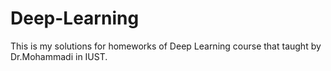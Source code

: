# Deep-Learning
This is my solutions for homeworks of Deep Learning course that taught by Dr.Mohammadi in IUST.
